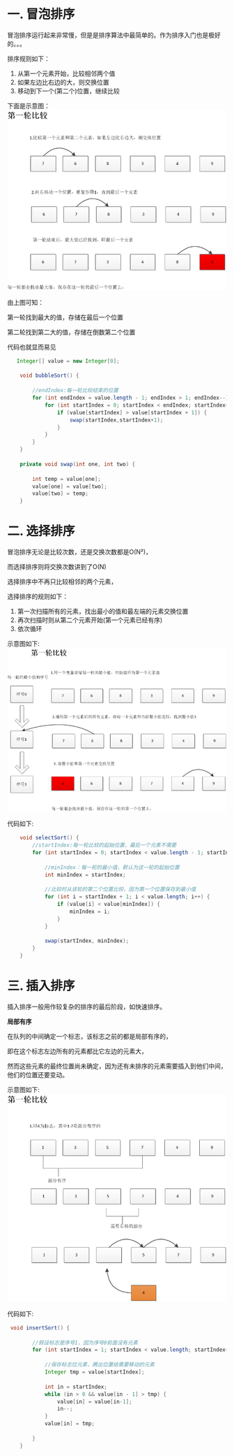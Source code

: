 # 一. 冒泡排序

冒泡排序运行起来非常慢，但是是排序算法中最简单的。作为排序入门也是极好的。。。

排序规则如下：

1. 从第一个元素开始，比较相邻两个值
2. 如果左边比右边的大，则交换位置
3. 移动到下一个(第二个)位置，继续比较

下面是示意图：
![冒泡排序](../../Resource/data_structures_01_1.png)

由上图可知：

第一轮找到最大的值，存储在最后一个位置

第二轮找到第二大的值，存储在倒数第二个位置

代码也就显而易见
```java
   Integer[] value = new Integer[0];

    void bubbleSort() {

        //endIndex:每一轮比较结束的位置
        for (int endIndex = value.length - 1; endIndex > 1; endIndex--) {
            for (int startIndex = 0; startIndex < endIndex; startIndex++) {
                if (value[startIndex] > value[startIndex + 1]) {
                    swap(startIndex,startIndex+1);
                }
            }
        }
    }

    private void swap(int one, int two) {

        int temp = value[one];
        value[one] = value[two];
        value[two] = temp;
    }
```

# 二. 选择排序

冒泡排序无论是比较次数，还是交换次数都是O(N²)，

而选择排序则将交换次数讲到了O(N)

选择排序中不再只比较相邻的两个元素，

选择排序的规则如下：

1. 第一次扫描所有的元素，找出最小的值和最左端的元素交换位置
2. 再次扫描时则从第二个元素开始(第一个元素已经有序)
3. 依次循环

示意图如下:
![冒泡排序](../../Resource/data_structures_01_2.png)

代码如下:
```java
    void selectSort() {
        //startIndex:每一轮比较的起始位置，最后一个元素不需要
        for (int startIndex = 0; startIndex < value.length - 1; startIndex++) {

            //minIndex：每一轮的最小值，默认为这一轮的起始位置
            int minIndex = startIndex;

            //比较时从该轮的第二个位置比较，因为第一个位置保存到最小值
            for (int i = startIndex + 1; i < value.length; i++) {
                if (value[i] < value[minIndex]) {
                    minIndex = i;
                }
            }

            swap(startIndex, minIndex);
        }
    }
```

# 三. 插入排序

插入排序一般用作较复杂的排序的最后阶段，如快速排序。

**局部有序**

在队列的中间确定一个标志，该标志之前的都是局部有序的，

即在这个标志左边所有的元素都比它左边的元素大，

然而这些元素的最终位置尚未确定，因为还有未排序的元素需要插入到他们中间，他们的位置还要变动。

示意图如下:
![冒泡排序](../../Resource/data_structures_01_3.png)

代码如下:
```java
 void insertSort() {

        //假设标志是序号1，因为序号0前面没有元素
        for (int startIndex = 1; startIndex < value.length; startIndex++) {

            //保存标志位元素，腾出位置给需要移动的元素
            Integer tmp = value[startIndex];

            int in = startIndex;
            while (in > 0 && value[in - 1] > tmp) {
                value[in] = value[in-1];
                in--;
            }
            value[in] = tmp;

        }
    }
```